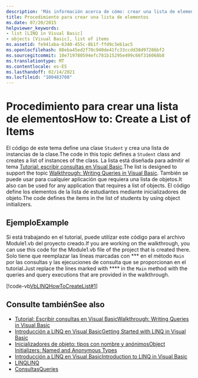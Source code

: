 ```yaml
---
description: 'Más información acerca de cómo: crear una lista de elementos'
title: Procedimiento para crear una lista de elementos
ms.date: 07/20/2015
helpviewer_keywords:
- list [LINQ in Visual Basic]
- objects [Visual Basic], list of items
ms.assetid: fe941aba-6340-455c-8b1f-ffd9c3eb1ac5
ms.openlocfilehash: 88eba45ed2f70c940de41fc33ccdd38d97286bf2
ms.sourcegitcommit: 10e719780594efc781b15295e499c66f316068b8
ms.translationtype: MT
ms.contentlocale: es-ES
ms.lasthandoff: 02/14/2021
ms.locfileid: "100483708"
---
```

# <a name="how-to-create-a-list-of-items"></a><span data-ttu-id="e328d-103">Procedimiento para crear una lista de elementos</span><span class="sxs-lookup"><span data-stu-id="e328d-103">How to: Create a List of Items</span></span>

<span data-ttu-id="e328d-104">El código de este tema define una clase `Student` y crea una lista de instancias de la clase.</span><span class="sxs-lookup"><span data-stu-id="e328d-104">The code in this topic defines a `Student` class and creates a list of instances of the class.</span></span> <span data-ttu-id="e328d-105">La lista está diseñada para admitir el tema [Tutorial: escribir consultas en Visual Basic](walkthrough-writing-queries.md).</span><span class="sxs-lookup"><span data-stu-id="e328d-105">The list is designed to support the topic [Walkthrough: Writing Queries in Visual Basic](walkthrough-writing-queries.md).</span></span> <span data-ttu-id="e328d-106">También se puede usar para cualquier aplicación que requiera una lista de objetos.</span><span class="sxs-lookup"><span data-stu-id="e328d-106">It also can be used for any application that requires a list of objects.</span></span> <span data-ttu-id="e328d-107">El código define los elementos de la lista de estudiantes mediante inicializadores de objeto.</span><span class="sxs-lookup"><span data-stu-id="e328d-107">The code defines the items in the list of students by using object initializers.</span></span>  
  
## <a name="example"></a><span data-ttu-id="e328d-108">Ejemplo</span><span class="sxs-lookup"><span data-stu-id="e328d-108">Example</span></span>  

 <span data-ttu-id="e328d-109">Si está trabajando en el tutorial, puede utilizar este código para el archivo Module1.vb del proyecto creado.</span><span class="sxs-lookup"><span data-stu-id="e328d-109">If you are working on the walkthrough, you can use this code for the Module1.vb file of the project that is created there.</span></span> <span data-ttu-id="e328d-110">Solo tiene que reemplazar las líneas marcadas con \*\*\* en el método `Main` por las consultas y las ejecuciones de consulta que se proporcionan en el tutorial.</span><span class="sxs-lookup"><span data-stu-id="e328d-110">Just replace the lines marked with \*\*\*\* in the `Main` method with the queries and query executions that are provided in the walkthrough.</span></span>  
  
 [!code-vb[VbLINQHowToCreateList#1](~/samples/snippets/visualbasic/VS_Snippets_VBCSharp/VbLINQHowToCreateList/VB/Class1.vb#1)]  
  
## <a name="see-also"></a><span data-ttu-id="e328d-111">Consulte también</span><span class="sxs-lookup"><span data-stu-id="e328d-111">See also</span></span>

- [<span data-ttu-id="e328d-112">Tutorial: Escribir consultas en Visual Basic</span><span class="sxs-lookup"><span data-stu-id="e328d-112">Walkthrough: Writing Queries in Visual Basic</span></span>](walkthrough-writing-queries.md)
- [<span data-ttu-id="e328d-113">Introducción a LINQ en Visual Basic</span><span class="sxs-lookup"><span data-stu-id="e328d-113">Getting Started with LINQ in Visual Basic</span></span>](getting-started-with-linq.md)
- [<span data-ttu-id="e328d-114">Inicializadores de objeto: tipos con nombre y anónimos</span><span class="sxs-lookup"><span data-stu-id="e328d-114">Object Initializers: Named and Anonymous Types</span></span>](../../language-features/objects-and-classes/object-initializers-named-and-anonymous-types.md)
- [<span data-ttu-id="e328d-115">Introducción a LINQ en Visual Basic</span><span class="sxs-lookup"><span data-stu-id="e328d-115">Introduction to LINQ in Visual Basic</span></span>](../../language-features/linq/introduction-to-linq.md)
- [<span data-ttu-id="e328d-116">LINQ</span><span class="sxs-lookup"><span data-stu-id="e328d-116">LINQ</span></span>](../../language-features/linq/index.md)
- [<span data-ttu-id="e328d-117">Consultas</span><span class="sxs-lookup"><span data-stu-id="e328d-117">Queries</span></span>](../../../language-reference/queries/index.md)
